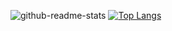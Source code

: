 ![github-readme-stats](https://github-readme-stats.vercel.app/api?username=xsa-dev&show_icons=true&count_private=true)
[![Top Langs](https://github-readme-stats.vercel.app/api/top-langs/?username=xsa-dev&langs_count=8)](https://github.com/xsa-dev/github-readme-stats)
